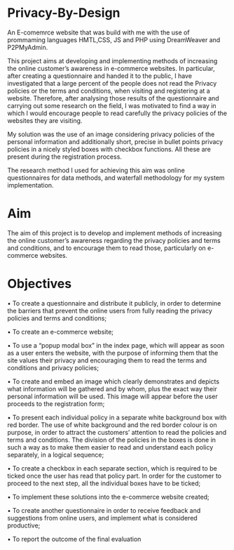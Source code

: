 # Privacy-By-Design

An E-comemrce website that was build with me with the use of prommaming languages HMTL,CSS, JS and PHP using DreamWeaver and P2PMyAdmin.

This project aims at developing and implementing methods of increasing the online customer’s awareness in e-commerce websites. In particular, after creating a questionnaire and handed it to the public, I have investigated that a large percent of the people does not read the Privacy policies or the terms and conditions, when visiting and registering at a website. Therefore, after analysing those results of the questionnaire and carrying out some research on the field, I was motivated to find a way in which I would encourage people to read carefully the privacy policies of the websites they are visiting.

My solution was the use of an image considering privacy policies of the personal information and additionally short, precise in bullet points privacy policies in a nicely styled boxes with checkbox functions. All these are present during the registration process.

The research method I used for achieving this aim was online questionnaires for data methods, and waterfall methodology for my system implementation.

# Aim

The aim of this project is to develop and implement methods of increasing the online customer’s awareness regarding the privacy policies and terms and conditions, and to encourage them to read those, particularly on e-commerce websites.

# Objectives

• To create a questionnaire and distribute it publicly, in order to determine the barriers that prevent the online users from fully reading the privacy policies and terms and conditions;

• To create an e-commerce website;

• To use a “popup modal box” in the index page, which will appear as soon as a user enters the website, with the purpose of informing them that the site values their privacy and encouraging them to read the terms and conditions and privacy policies;

• To create and embed an image which clearly demonstrates and depicts what information will be gathered and by whom, plus the exact way their personal information will be used. This image will appear before the user proceeds to the registration form;

• To present each individual policy in a separate white background box with red border. The use of white background and the red border colour is on purpose, in order to attract the customers’ attention to read the policies and terms and conditions. The division of the policies in the boxes is done in such a way as to make them easier to read and understand each policy separately, in a logical sequence;

• To create a checkbox in each separate section, which is required to be ticked once the user has read that policy part. In order for the customer to proceed to the next step, all the individual boxes have to be ticked;

• To implement these solutions into the e-commerce website created;

• To create another questionnaire in order to receive feedback and suggestions from online users, and implement what is considered productive;

• To report the outcome of the final evaluation

